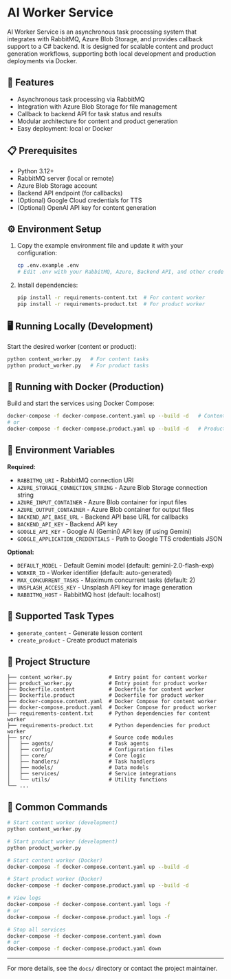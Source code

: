 # AI Worker Service

AI Worker Service is an asynchronous task processing system that integrates with RabbitMQ, Azure Blob Storage, and provides callback support to a C# backend. It is designed for scalable content and product generation workflows, supporting both local development and production deployments via Docker.

## 🚀 Features

- Asynchronous task processing via RabbitMQ
- Integration with Azure Blob Storage for file management
- Callback to backend API for task status and results
- Modular architecture for content and product generation
- Easy deployment: local or Docker

## 📋 Prerequisites

- Python 3.12+
- RabbitMQ server (local or remote)
- Azure Blob Storage account
- Backend API endpoint (for callbacks)
- (Optional) Google Cloud credentials for TTS
- (Optional) OpenAI API key for content generation

## ⚙️ Environment Setup

1. Copy the example environment file and update it with your configuration:

   ```bash
   cp .env.example .env
   # Edit .env with your RabbitMQ, Azure, Backend API, and other credentials
   ```

2. Install dependencies:

   ```bash
   pip install -r requirements-content.txt  # For content worker
   pip install -r requirements-product.txt  # For product worker
   ```

## 🖥️ Running Locally (Development)

Start the desired worker (content or product):

```bash
python content_worker.py   # For content tasks
python product_worker.py   # For product tasks
```

## 🐳 Running with Docker (Production)

Build and start the services using Docker Compose:

```bash
docker-compose -f docker-compose.content.yaml up --build -d   # Content worker
# or
docker-compose -f docker-compose.product.yaml up --build -d   # Product worker
```

## 🔑 Environment Variables

**Required:**

- `RABBITMQ_URI` - RabbitMQ connection URI
- `AZURE_STORAGE_CONNECTION_STRING` - Azure Blob Storage connection string
- `AZURE_INPUT_CONTAINER` - Azure Blob container for input files
- `AZURE_OUTPUT_CONTAINER` - Azure Blob container for output files
- `BACKEND_API_BASE_URL` - Backend API base URL for callbacks
- `BACKEND_API_KEY` - Backend API key
- `GOOGLE_API_KEY` - Google AI (Gemini) API key (if using Gemini)
- `GOOGLE_APPLICATION_CREDENTIALS` - Path to Google TTS credentials JSON

**Optional:**

- `DEFAULT_MODEL` - Default Gemini model (default: gemini-2.0-flash-exp)
- `WORKER_ID` - Worker identifier (default: auto-generated)
- `MAX_CONCURRENT_TASKS` - Maximum concurrent tasks (default: 2)
- `UNSPLASH_ACCESS_KEY` - Unsplash API key for image generation
- `RABBITMQ_HOST` - RabbitMQ host (default: localhost)

## 📨 Supported Task Types

- `generate_content` - Generate lesson content
- `create_product` - Create product materials

## 📁 Project Structure

```
├── content_worker.py            # Entry point for content worker
├── product_worker.py            # Entry point for product worker
├── Dockerfile.content           # Dockerfile for content worker
├── Dockerfile.product           # Dockerfile for product worker
├── docker-compose.content.yaml  # Docker Compose for content worker
├── docker-compose.product.yaml  # Docker Compose for product worker
├── requirements-content.txt     # Python dependencies for content worker
├── requirements-product.txt     # Python dependencies for product worker
├── src/                         # Source code modules
│   ├── agents/                  # Task agents
│   ├── config/                  # Configuration files
│   ├── core/                    # Core logic
│   ├── handlers/                # Task handlers
│   ├── models/                  # Data models
│   ├── services/                # Service integrations
│   └── utils/                   # Utility functions
└── ...
```

## 🎯 Common Commands

```bash
# Start content worker (development)
python content_worker.py

# Start product worker (development)
python product_worker.py

# Start content worker (Docker)
docker-compose -f docker-compose.content.yaml up --build -d

# Start product worker (Docker)
docker-compose -f docker-compose.product.yaml up --build -d

# View logs
docker-compose -f docker-compose.content.yaml logs -f
# or
docker-compose -f docker-compose.product.yaml logs -f

# Stop all services
docker-compose -f docker-compose.content.yaml down
# or
docker-compose -f docker-compose.product.yaml down
```

---

For more details, see the `docs/` directory or contact the project maintainer.
